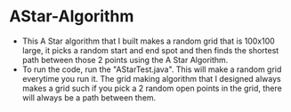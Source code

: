 # AStar-Algorithm

- This A Star algorithm that I built  makes a random grid that is 100x100 large, it picks a random start and end spot and then finds the shortest path between those 2 points using the A Star Algorithm.
- To run the code, run the "AStarTest.java". This will make a random grid everytime you run it. The grid making algorithm that I designed always makes a grid such if you pick a 2 random open points in the grid, there will always be a path between them.
